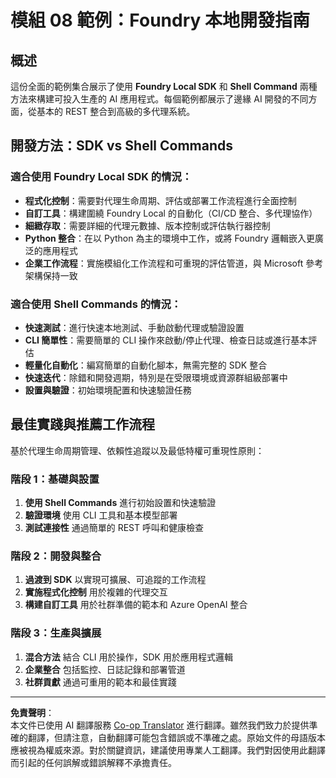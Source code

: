 <!--
CO_OP_TRANSLATOR_METADATA:
{
  "original_hash": "729f809c84e99609364180c090c43405",
  "translation_date": "2025-10-01T02:04:11+00:00",
  "source_file": "Module08/samples/README.md",
  "language_code": "tw"
}
-->
# 模組 08 範例：Foundry 本地開發指南

## 概述

這份全面的範例集合展示了使用 **Foundry Local SDK** 和 **Shell Command** 兩種方法來構建可投入生產的 AI 應用程式。每個範例都展示了邊緣 AI 開發的不同方面，從基本的 REST 整合到高級的多代理系統。

## 開發方法：SDK vs Shell Commands

### 適合使用 Foundry Local SDK 的情況：

- **程式化控制**：需要對代理生命周期、評估或部署工作流程進行全面控制
- **自訂工具**：構建圍繞 Foundry Local 的自動化（CI/CD 整合、多代理協作）
- **細緻存取**：需要詳細的代理元數據、版本控制或評估執行器控制
- **Python 整合**：在以 Python 為主的環境中工作，或將 Foundry 邏輯嵌入更廣泛的應用程式
- **企業工作流程**：實施模組化工作流程和可重現的評估管道，與 Microsoft 參考架構保持一致

### 適合使用 Shell Commands 的情況：

- **快速測試**：進行快速本地測試、手動啟動代理或驗證設置
- **CLI 簡單性**：需要簡單的 CLI 操作來啟動/停止代理、檢查日誌或進行基本評估
- **輕量化自動化**：編寫簡單的自動化腳本，無需完整的 SDK 整合
- **快速迭代**：除錯和開發週期，特別是在受限環境或資源群組級部署中
- **設置與驗證**：初始環境配置和快速驗證任務

## 最佳實踐與推薦工作流程

基於代理生命周期管理、依賴性追蹤以及最低特權可重現性原則：

### 階段 1：基礎與設置
1. **使用 Shell Commands** 進行初始設置和快速驗證
2. **驗證環境** 使用 CLI 工具和基本模型部署
3. **測試連接性** 通過簡單的 REST 呼叫和健康檢查

### 階段 2：開發與整合
1. **過渡到 SDK** 以實現可擴展、可追蹤的工作流程
2. **實施程式化控制** 用於複雜的代理交互
3. **構建自訂工具** 用於社群準備的範本和 Azure OpenAI 整合

### 階段 3：生產與擴展
1. **混合方法** 結合 CLI 用於操作，SDK 用於應用程式邏輯
2. **企業整合** 包括監控、日誌記錄和部署管道
3. **社群貢獻** 通過可重用的範本和最佳實踐

---

**免責聲明**：  
本文件已使用 AI 翻譯服務 [Co-op Translator](https://github.com/Azure/co-op-translator) 進行翻譯。雖然我們致力於提供準確的翻譯，但請注意，自動翻譯可能包含錯誤或不準確之處。原始文件的母語版本應被視為權威來源。對於關鍵資訊，建議使用專業人工翻譯。我們對因使用此翻譯而引起的任何誤解或錯誤解釋不承擔責任。